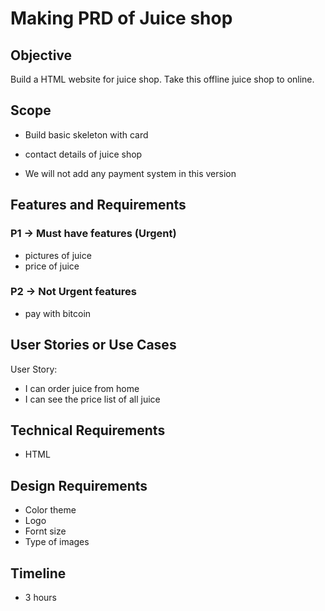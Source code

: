 # Making PRD of Juice shop

## Objective
Build a HTML website for juice shop. Take this offline juice shop to online.

## Scope
<!-- - What is in scope
- What is NOT in scope -->

- Build basic skeleton with card 
- contact details of juice shop

- We will not add any payment system in this version


## Features and Requirements

### P1 -> Must have features (Urgent)
 - pictures of juice
 - price of juice



### P2 -> Not Urgent features
- pay with bitcoin




## User Stories or Use Cases

User Story:
- I can order juice from home
- I can see the  price list of all juice


## Technical Requirements

- HTML

## Design Requirements

- Color theme
- Logo
- Fornt size
- Type of images


<!-- ## Success Metrix  -->

## Timeline
- 3 hours